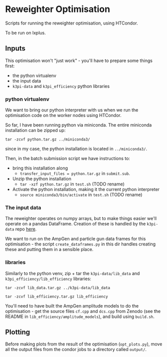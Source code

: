 Reweighter Optimisation
====
Scripts for running the reweighter optimisation, using HTCondor.

To be run on lxplus.


Inputs
----
This optimisation won't "just work" - you'll have to prepare some things first:

 - the python virtualenv
 - the input data
 - `k3pi-data` and `k3pi_efficiency` python libraries


### python virtualenv
We want to bring our python interpreter with us when we run the optimisation
code on the worker nodes using HTCondor.

So far, I have been running python via miniconda.
The entire miniconda installation can be zipped up:
```
tar -zcvf python.tar.gz ../miniconda3/
```
since in my case, the python installation is located in `../miniconda3/`.

Then, in the batch submission script we have instructions to:
 - bring this installation along
   - `transfer_input_files = python.tar.gz` in `submit.sub`.
 - Unzip the python installation
   - `tar -xzf python.tar.gz` in `test.sh` (TODO rename)
 - Activate the python installation, making it the current python interpreter
   - `source miniconda3/bin/activate` in `test.sh` (TODO rename)

### The input data
The reweighter operates on numpy arrays, but to make things easier we'll operate on a pandas DataFrame.
Creation of these is handled by the `k3pi-data` repo [here](https://github.com/richard-lane/k3pi-data).

We want to run on the AmpGen and particle gun data frames for this optimisation - the script `create_dataframes.py`
in this dir handles creating these and putting them in a sensible place.

### libraries
Similarly to the python venv, zip + tar the `k3pi-data/lib_data` and `k3pi_efficiency/lib_efficiency` libraries:
```
tar -zcvf lib_data.tar.gz ../k3pi-data/lib_data
```
```
tar -zcvf lib_efficiency.tar.gz lib_efficiency
```

You'll need to have built the AmpGen amplitude models to do the optimisation - get the source files `cf.cpp`
and `dcs.cpp` from Zenodo (see the README in `lib_efficiency/amplitude_models`), and build using `build.sh`.

## Plotting
Before making plots from the result of the optimisation (`opt_plots.py`), move all the output files from the condor
jobs to a directory called `output/`.
